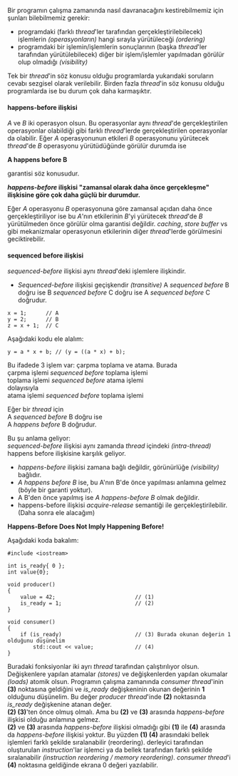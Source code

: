 Bir programın çalışma zamanında nasıl davranacağını kestirebilmemiz için şunları bilebilmemiz gerekir:
- programdaki (farklı _thread_'ler tarafından gerçekleştirilebilecek) işlemlerin _(operasyonların)_ hangi sırayla yürütüleceği _(ordering)_
- programdaki bir işlemin/işlemlerin sonuçlarının (başka _thread_'ler tarafından yürütülebilecek) diğer bir işlem/işlemler yapılmadan görülür olup olmadığı _(visibility)_

Tek bir _thread_'in söz konusu olduğu programlarda yukarıdaki soruların cevabı sezgisel olarak verilebilir.
Birden fazla _thread_'in söz konusu olduğu programlarda ise bu durum çok daha karmaşıktır.

#### happens-before ilişkisi

_A_ ve _B_ iki operasyon olsun. Bu operasyonlar aynı _thread_'de gerçekleştirilen operasyonlar olabildiği gibi farklı _thread_'lerde gerçekleştirilen operasyonlar da olabilir. Eğer _A_ operasyonunun etkileri _B_ operasyonunu yürütecek _thread_'de _B_ operasyonu yürütüdüğünde görülür durumda ise

**A happens before B** <br>

garantisi söz konusudur.

**_happens-before_ ilişkisi "zamansal olarak daha önce gerçekleşme" ilişkisine göre çok daha güçlü bir durumdur.**

Eğer _A_ operasyonu _B_ operasyonuna göre zamansal açıdan daha önce gerçekleştiriliyor ise bu _A_'nın etkilerinin _B_'yi yürütecek _thread_'de _B_ yürütülmeden önce görülür olma garantisi değildir. _caching_, _store buffer_ vs gibi mekanizmalar operasyonun etkilerinin diğer _thread_'lerde görülmesini geciktirebilir.

#### sequenced before ilişkisi
_sequenced-before_ ilişkisi aynı _thread_'deki işlemlere ilişkindir.

- _Sequenced-before_ ilişkisi geçişkendir _(transitive)_ 
A _sequenced before_ B  doğru ise
B _sequenced before_ C  doğru ise
A _sequenced before_ C  doğrudur.

```
x = 1; 		// A
y = 2; 		// B
z = x + 1;	// C
```

Aşağıdaki kodu ele alalım:<br>

```
y = a * x + b; // (y = ((a * x) + b);
```
Bu ifadede 3 işlem var: çarpma toplama ve atama. Burada<br>
çarpma işlemi  _sequenced before_ toplama işlemi <br>
toplama işlemi _sequenced before_ atama işlemi <br>
dolayısıyla <br>
atama işlemi _sequenced before_ toplama işlemi <br>

Eğer bir _thread_ için <br>
A _sequenced before_ B doğru ise <br>
A _happens before_ B doğrudur.<br>

Bu şu anlama geliyor:<br>
_sequenced-before_ ilişkisi aynı zamanda _thread_ içindeki _(intra-thread)_ happens before ilişkisine karşılık geliyor.<br>

- _happens-before_ ilişkisi zamana bağlı değildir, görünürlüğe _(visibility)_ bağlıdır.
- _A happens before B_ ise, bu A'nın B'de önce yapılması anlamına gelmez (böyle bir garanti yoktur).
- A B'den önce yapılmış ise _A happens-before B_ olmak değildir.
- happens-before ilişkisi _acquire-release_ semantiği ile gerçekleştirilebilir. (Daha sonra ele alacağım)

**Happens-Before Does Not Imply Happening Before!**

Aşağıdaki koda bakalım:
```
#include <iostream>

int is_ready{ 0 };
int value{0};

void producer()
{
    value = 42;                         // (1)
    is_ready = 1;                       // (2)
}

void consumer()
{
    if (is_ready)                       // (3) Burada okunan değerin 1 olduğunu düşünelim
        std::cout << value;             // (4)
}
```
Buradaki fonksiyonlar iki ayrı _thread_ tarafından çalıştırılıyor olsun. Değişkenlere yapılan atamalar _(stores)_ ve değişkenlerden yapılan okumalar _(loads)_ atomik olsun. Programın çalışma zamanında _consumer thread_'inin **(3)** noktasına geldiğini ve _is_ready_ değişkeninin okunan değerinin **1** olduğunu düşünelim. Bu değer _producer thread_'inde **(2)** noktasında _is_ready_ değişkenine atanan değer. <br>
**(2) (3)**'ten önce olmuş olmalı. Ama bu **(2)** ve **(3)** arasında _happens-before_ ilişkisi olduğu anlamına gelmez.<br>
**(2)** ve **(3)** arasında _happens-before_ ilişkisi olmadığı gibi **(1)** ile **(4)** arasında da _happens-before_ ilişkisi yoktur. Bu yüzden **(1) (4)** arasındaki bellek işlemleri farklı şekilde sıralanabilir (reordering). derleyici tarafından oluşturulan _instruction_'lar işlemci ya da bellek tarafından farklı şekilde sıralanabilir _(instruction reordering / memory reordering)_. _consumer thread_'i **(4)** noktasına geldiğinde ekrana 0 değeri yazılabilir.
